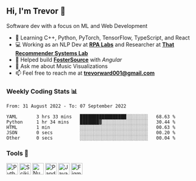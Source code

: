 ## Hi, I'm Trevor 👋

Software dev with a focus on ML and Web Development

- 🌱 Learning C++, Python, PyTorch, TensorFlow, TypeScript, and React
- 💻 Working as an NLP Dev at [**RPA Labs**](https://rpalabs.com/) and Researcher at [**That Recommender Systems Lab**](https://github.com/that-recsys-lab)
- 🔧 Helped build [**FosterSource**](https://github.com/blueprintboulder/f21s22-foster-source.git) with _Angular_
- 💬 Ask me about Music Visualizations
- 📫 Feel free to reach me at **<a href="mailto:trevorward001@gmail.com">trevorward001@gmail.com<a>**

### Weekly Coding Stats 📊
<!--START_SECTION:waka-->

```text
From: 31 August 2022 - To: 07 September 2022

YAML       3 hrs 33 mins   █████████████████░░░░░░░░   68.63 %
Python     1 hr 34 mins    ███████▓░░░░░░░░░░░░░░░░░   30.44 %
HTML       1 min           ░░░░░░░░░░░░░░░░░░░░░░░░░   00.63 %
JSON       0 secs          ░░░░░░░░░░░░░░░░░░░░░░░░░   00.20 %
Other      0 secs          ░░░░░░░░░░░░░░░░░░░░░░░░░   00.04 %
```

<!--END_SECTION:waka-->

### Tools 🔩

<p>
  <img height="30" alt="Python" src="https://img.shields.io/badge/python-3E6963?&style=for-the-badge&logo=python&logoColor=white"/>
  <img height="30" alt="Scikit Learn" src="https://img.shields.io/badge/scikit_learn-295952?style=for-the-badge&logo=scikit-learn&logoColor=white">
  <img height="30" alt="Numpy" src="https://img.shields.io/badge/Numpy-245049?style=for-the-badge&logo=numpy&logoColor=white"/>
  <img height="30" alt="Pandas" src="https://img.shields.io/badge/Pandas-204741?style=for-the-badge&logo=pandas&logoColor=white"/>
  <img height="30" alt="JavaScript" src="https://img.shields.io/badge/javascript-1C3E39?&style=for-the-badge&logo=javascript&logoColor=white"/>
  <img height="30" alt="Figma" src="https://img.shields.io/badge/Figma-183531?style=for-the-badge&logo=figma&logoColor=white"/>
  
</p>


<!--

Here are some ideas to get you started:

- 🔭 I’m currently working on (way to add branches committed on)
- 🌱 I’m currently learning Web Frameworks and Machine Learning! (Lisp, JS (react & angular), Python, and __)
- 💬 Ask me about ...
- 📫 How to reach me: 
- 😄 Pronouns: He/Him/His
- ⚡ Fun fact: ...

that-recsys-lab
-->
